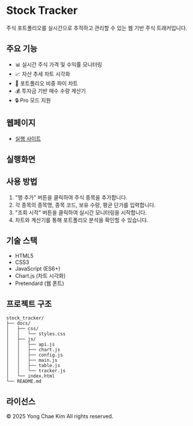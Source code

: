 # Stock Tracker

주식 포트폴리오를 실시간으로 추적하고 관리할 수 있는 웹 기반 주식 트래커입니다.

## 주요 기능

- 📊 실시간 주식 가격 및 수익률 모니터링
- 📈 자산 추세 차트 시각화
- 🍩 포트폴리오 비중 파이 차트
- 💰 투자금 기반 매수 수량 계산기
- 🔒 Pro 모드 지원

## 웹페이지

- [실행 사이트](https://97yong.github.io/stock-profile-tracker/)

## 실행화면


## 사용 방법

1. "행 추가" 버튼을 클릭하여 주식 종목을 추가합니다.
2. 각 종목의 종목명, 종목 코드, 보유 수량, 평균 단가를 입력합니다.
3. "조회 시작" 버튼을 클릭하여 실시간 모니터링을 시작합니다.
4. 차트와 계산기를 통해 포트폴리오 분석을 확인할 수 있습니다.

## 기술 스택

- HTML5
- CSS3
- JavaScript (ES6+)
- Chart.js (차트 시각화)
- Pretendard (웹 폰트)

## 프로젝트 구조

```
stock_tracker/
├── docs/
│   ├── css/
│   │   └── styles.css
│   ├── js/
│   │   ├── api.js
│   │   ├── chart.js
│   │   ├── config.js
│   │   ├── main.js
│   │   ├── table.js
│   │   └── tracker.js
│   └── index.html
└── README.md
```

## 라이선스

© 2025 Yong Chae Kim All rights reserved. 